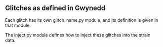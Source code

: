 ## Glitches as defined in Gwynedd

Each glitch has its own glitch_name.py module, and its definition is given in that module.

The inject.py module defines how to inject these glitches into the strain data.
